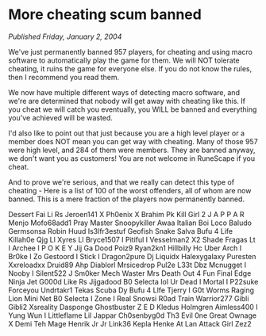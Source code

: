 # More cheating scum banned
*Published Friday, January 2, 2004*

We've just permanently banned 957 players, for cheating and using macro software to automatically play the game for them.
 We will NOT tolerate cheating, it ruins the game for everyone else. If you do not know the rules, then I recommend you read them.

 We now have multiple different ways of detecting macro software, and we're are determined that nobody will get away with cheating like this. If you cheat we will catch you eventually, you WILL be banned and everything you've achieved will be wasted.

 I'd also like to point out that just because you are a high level player or a member does NOT mean you can get way with cheating. Many of those 957 were high level, and 284 of them were members. They are banned anyway, we don't want you as customers! You are not welcome in RuneScape if you cheat.

 And to prove we're serious, and that we really can detect this type of cheating - Here is a list of 100 of the worst offenders, all of whom are now banned. This is a mere fraction of the players now permanently banned.

Dessert
Fai Li
Rs Jeroen141
X Ph0enix X
Brahim Pk
Kill Girl 2
J A P P A R
Menjo
Mofo68add1
Pray Master
Snoopykiller
Awaa
Italian Boi
Loco Baludo
Germsonsa
Robin Huud
Is3lfr3estuf
Geofish
Snake Salva
Bufu 4 Life
Killah0e
Qjg
Ll Xyres Ll
Bryce1507
I Pitiful I
Vesselman2
X2 Shade
Fragas Lt
I Archee I
P O K E Y
Jij Ga Dood
Poiz9
Ryan2kn1
Hillbilly Hc
Uber Arch
I Br0ke I
Zo Gestoord
I Stick I
Dragon2pure
Dj Liquidx
Halexygalaxy
Puresten
Xxreloadxx
Druid89
Ahp
Diablorl
Mrsicedrop
Pul2e L33t
Dbz Mcnugget
I Nooby I
Silent522
J Sm0ker
Mech Waster
Mrs Death
Out 4 Fun
Final Edge
Ninja Jet
G000d Like
Rs Jijgadood
B0 Selecta
Iol Ur Dead
I Mortal I
P22suke
Forceyou
Undrtakr1
Tekas
Scuba Dy
Bufu 4 Llfe
Tjerry
I G0t Worms
Raging Lion
Mini Net
B0 Selecta
I Zone I
Real Snowsi
R0ad Train
Warrior277
Gibli Gibli2
Xsreality
Dasponge
Ghostbuster
Z E D
Kledus
Holmgren
Aimless400
I Yung Wun I
Littleflame
Lil Jappar
Ch0senbyg0d
Th3 Evil 0ne
Great Ownage
X Demi
Teh Mage
Henrik Jr
Jr Link36
Kepla
Henke At Lan
Attack Girl
Zez2